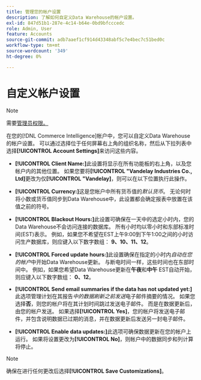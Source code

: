 ```yaml
---
title: 管理您的帐户设置
description: 了解如何自定义Data Warehouse的帐户设置。
exl-id: 847d51b1-287e-4c14-b64e-0bd9bfcccedc
role: Admin, User
feature: Accounts
source-git-commit: adb7aaef1cf914d43348abf5c7e4bec7c51bed0c
workflow-type: tm+mt
source-wordcount: '349'
ht-degree: 0%

---
```


# 自定义帐户设置

>[!NOTE]
>
>需要[管理员权限。](../../administrator/user-management/user-management.md)

在您的[!DNL Commerce Intelligence]帐户中，您可以自定义Data Warehouse的帐户设置。 可以通过选择位于任何屏幕右上角的组织名称，然后从下拉列表中选择&#x200B;**[!UICONTROL Account Settings]**&#x200B;来访问这些内容。

* **[!UICONTROL Client Name:]**&#x200B;此设置将显示在所有功能板的右上角，以及您帐户内的其他位置。 如果您要将&#x200B;**[!UICONTROL "Vandelay Industries Co., Ltd]**&#x200B;更改为仅&#x200B;**[!UICONTROL "Vandelay]**，则可以在以下位置执行此操作。

* **[!UICONTROL Currency:]**&#x200B;这是您帐户中所有货币值的&#x200B;*默认货币*。 无论何时将小数或货币值同步到Data Warehouse中，此设置都会确定报表中放置在该值之前的符号。

* **[!UICONTROL Blackout Hours:]**&#x200B;此设置可确保在一天中的选定小时内，您的Data Warehouse不会访问连接的数据库。 所有小时均以零小时和东部标准时间(EST)表示。 例如，如果您不希望在EST上午9:00到下午1:00之间的小时访问生产数据库，则应键入以下数字数组： **9、10、11、12**。

* **[!UICONTROL Forced update hours:]**&#x200B;此设置确保在指定的小时内&#x200B;*自动在您的帐户*&#x200B;中开始Data Warehouse更新。 与断电时间一样，这些时间也在东部时间中。 例如，如果您希望Data Warehouse更新在&#x200B;**午夜**&#x200B;和&#x200B;**中午** EST自动开始，则应键入以下数字数组： **0、12**。

* **[!UICONTROL Send email summaries if the data has not updated yet:]**&#x200B;此选项管理计划在其报告&#x200B;*中的数据刷新之前发送*&#x200B;电子邮件摘要的情况。 如果您选择&#x200B;**否**，则您的帐户将在其计划时间跳过发送电子邮件。 而是在数据更新后，由您的帐户发送。 如果选择&#x200B;**[!UICONTROL Yes]**，您的帐户将发送电子邮件，并包含说明数据已过期的消息，并在数据更新后发送另一封电子邮件。

* **[!UICONTROL Enable data updates:]**&#x200B;此选项可确保数据更新在您的帐户上运行。 如果将设置更改为&#x200B;**[!UICONTROL No]**，则帐户中的数据同步和列计算将停止。

>[!NOTE]
>
>确保在进行任何更改后选择&#x200B;**[!UICONTROL Save Customizations]**。
